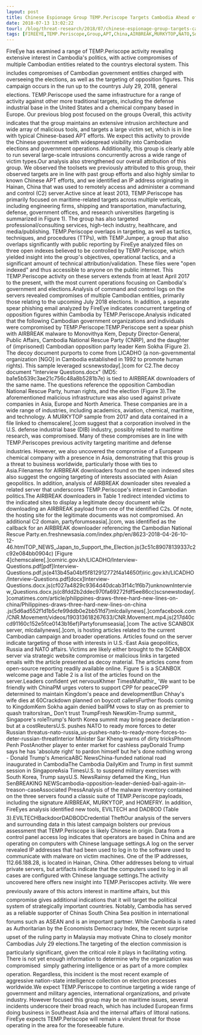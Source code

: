 ```yaml
---
layout: post
title: Chinese Espionage Group TEMP.Periscope Targets Cambodia Ahead of July 2018 Elections and Reveals Broad Operations Globally
date: 2018-07-13 13:02:22
tourl: /blog/threat-research/2018/07/chinese-espionage-group-targets-cambodia-ahead-of-elections.html
tags: [FIREEYE,TEMP.Periscope,Group,APT,China,AIRBREAK,MURKYTOP,NATO,Source,HOMEFRY]
---
```

FireEye has examined a range of TEMP.Periscope activity revealing extensive interest in Cambodia's politics, with active compromises of multiple Cambodian entities related to the countrys electoral system. This includes compromises of Cambodian government entities charged with overseeing the elections, as well as the targeting of opposition figures. This campaign occurs in the run up to the countrys July 29, 2018, general elections. TEMP.Periscope used the same infrastructure for a range of activity against other more traditional targets, including the defense industrial base in the United States and a chemical company based in Europe. Our previous blog post focused on the groups Overall, this activity indicates that the group maintains an extensive intrusion architecture and wide array of malicious tools, and targets a large victim set, which is in line with typical Chinese-based APT efforts. We expect this activity to provide the Chinese government with widespread visibility into Cambodian elections and government operations. Additionally, this group is clearly able to run several large-scale intrusions concurrently across a wide range of victim types.Our analysis also strengthened our overall attribution of this group. We observed the toolsets we previously attributed to this group, their observed targets are in line with past group efforts and also highly similar to known Chinese APT efforts, and we identified an IP address originating in Hainan, China that was used to remotely access and administer a command and control (C2) server.Active since at least 2013, TEMP.Periscope has primarily focused on maritime-related targets across multiple verticals, including engineering firms, shipping and transportation, manufacturing, defense, government offices, and research universities (targeting is summarized in Figure 1). The group has also targeted professional/consulting services, high-tech industry, healthcare, and media/publishing. TEMP.Periscope overlaps in targeting, as well as tactics, techniques, and procedures (TTPs), with TEMP.Jumper, a group that also overlaps significantly with public reporting by FireEye analyzed files on three open indexes believed to be controlled by TEMP.Periscope, which yielded insight into the group's objectives, operational tactics, and a significant amount of technical attribution/validation. These files were "open indexed" and thus accessible to anyone on the public internet. This TEMP.Periscope activity on these servers extends from at least April 2017 to the present, with the most current operations focusing on Cambodia's government and elections.Analysis of command and control logs on the servers revealed compromises of multiple Cambodian entities, primarily those relating to the upcoming July 2018 elections. In addition, a separate spear phishing email analyzed by FireEye indicates concurrent targeting of opposition figures within Cambodia by TEMP.Periscope.Analysis indicated that the following Cambodian government organizations and individuals were compromised by TEMP.Periscope:TEMP.Periscope sent a spear phish with AIRBREAK malware to Monovithya Kem, Deputy Director-General, Public Affairs, Cambodia National Rescue Party (CNRP), and the daughter of (imprisoned) Cambodian opposition party leader Kem Sokha (Figure 2). The decoy document purports to come from LICADHO (a non-governmental organization [NGO] in Cambodia established in 1992 to promote human rights). This sample leveraged scsnewstoday[.]com for C2.The decoy document "Interview Questions.docx" (MD5: ba1e5b539c3ae21c756c48a8b5281b7e) is tied to AIRBREAK downloaders of the same name. The questions reference the opposition Cambodian National Rescue Party, human rights, and the election (Figure 3).The aforementioned malicious infrastructure was also used against private companies in Asia, Europe and North America. These companies are in a wide range of industries, including academics, aviation, chemical, maritime, and technology. A MURKYTOP sample from 2017 and data contained in a file linked to chemscalere[.]com suggest that a corporation involved in the U.S. defense industrial base (DIB) industry, possibly related to maritime research, was compromised. Many of these compromises are in line with TEMP.Periscopes previous activity targeting maritime and defense industries. However, we also uncovered the compromise of a European chemical company with a presence in Asia, demonstrating that this group is a threat to business worldwide, particularly those with ties to Asia.Filenames for AIRBREAK downloaders found on the open indexed sites also suggest the ongoing targeting of interests associated with Asian geopolitics. In addition, analysis of AIRBREAK downloader sites revealed a related server that underscores TEMP.Periscope's interest in Cambodian politics.The AIRBREAK downloaders in Table 1 redirect intended victims to the indicated sites to display a legitimate decoy document while downloading an AIRBREAK payload from one of the identified C2s. Of note, the hosting site for the legitimate documents was not compromised. An additional C2 domain, partyforumseasia[.]com, was identified as the callback for an AIRBREAK downloader referencing the Cambodian National Rescue Party.en.freshnewsasia.com/index.php/en/8623-2018-04-26-10-12-46.htmlTOP_NEWS_Japan_to_Support_the_Election.js(3c51c89078139337c2c92e084bb0904c) [Figure 4]chemscalere[.]comiric.gov.kh/LICADHO/Interview-Questions.pdf[pdf]Interview-Questions.pdf.js(e413b45a04bf5f812912772f4a14650f)iric.gov.kh/LICADHO/Interview-Questions.pdf[docx]Interview-Questions.docx.js(cf027a4829c9364d40dcab3f14c1f6b7)unknownInterview_Questions.docx.js(c8fdd2b2ddec970fa69272fdf5ee86cc)scsnewstoday[.]comatimes.com/article/philippines-draws-three-hard-new-lines-on-china/Philippines-draws-three-hard-new-lines-on-china .js(5d6ad552f1d1b5cfe99ddb0e2bb51fd7)mlcdailynews[.]comfacebook.com/CNR.Movement/videos/190313618267633/CNR.Movement.mp4.js(217d40ccd91160c152e5fce0143b16ef)Partyforumseasia[.]com The active SCANBOX server, mlcdailynews[.]com, is hosting articles related to the current Cambodian campaign and broader operations. Articles found on the server indicate targeting of those with interests in U.S.-East Asia geopolitics, Russia and NATO affairs. Victims are likely either brought to the SCANBOX server via strategic website compromise or malicious links in targeted emails with the article presented as decoy material. The articles come from open-source reporting readily available online. Figure 5 is a SCANBOX welcome page and Table 2 is a list of the articles found on the server.Leaders confident yet nervousKhmer TimesMahathir_ 'We want to be friendly with ChinaPM urges voters to support CPP for peaceCPP determined to maintain Kingdom's peace and developmentBun Chhay's wife dies at 60Crackdown planned on boycott callersFurther floods coming to KingdomKem Sokha again denied bailPM vows to stay on as premier to quash traitorsIran_ Don't trust TrumpFresh NewsKim-Trump summit_ Singapore's roleTrump's North Korea summit may bring peace declaration - but at a costReutersU.S. pushes NATO to ready more forces to deter Russian threatus-nato-russia_us-pushes-nato-to-ready-more-forces-to-deter-russian-threatInterior Minister Sar Kheng warns of dirty tricksPhnom Penh PostAnother player to enter market for cashless payDonald Trump says he has 'absolute right' to pardon himself but he's done nothing wrong - Donald Trump's AmericaABC NewsChina-funded national road inaugurated in CambodiaThe Cambodia DailyKim and Trump in first summit session in SingaporeAsia TimesU.S. to suspend military exercises with South Korea, Trump saysU.S. NewsRainsy defamed the King_ Hun SenBREAKING NEWScambodia-opposition-leader-denied-bail-again-in-treason-caseAssociated PressAnalysis of the malware inventory contained on the three servers found a classic suite of TEMP.Periscope payloads, including the signature AIRBREAK, MURKYTOP, and HOMEFRY. In addition, FireEyes analysis identified new tools, EVILTECH and DADBOD (Table 3).EVILTECHBackdoorDADBODCredential TheftOur analysis of the servers and surrounding data in this latest campaign bolsters our previous assessment that TEMP.Periscope is likely Chinese in origin. Data from a control panel access log indicates that operators are based in China and are operating on computers with Chinese language settings.A log on the server revealed IP addresses that had been used to log in to the software used to communicate with malware on victim machines. One of the IP addresses, 112.66.188.28, is located in Hainan, China. Other addresses belong to virtual private servers, but artifacts indicate that the computers used to log in all cases are configured with Chinese language settings.The activity uncovered here offers new insight into TEMP.Periscopes activity. We were previously aware of this actors interest in maritime affairs, but this compromise gives additional indications that it will target the political system of strategically important countries. Notably, Cambodia has served as a reliable supporter of Chinas South China Sea position in international forums such as ASEAN and is an important partner. While Cambodia is rated as Authoritarian by the Economists Democracy Index, the recent surprise upset of the ruling party in Malaysia may motivate China to closely monitor Cambodias July 29 elections.The targeting of the election commission is particularly significant, given the critical role it plays in facilitating voting. There is not yet enough information to determine why the organization was compromised  simply gathering intelligence or as part of a more complex operation. Regardless, this incident is the most recent example of aggressive nation-state intelligence collection on election processes worldwide.We expect TEMP.Periscope to continue targeting a wide range of government and military agencies, international organizations, and private industry. However focused this group may be on maritime issues, several incidents underscore their broad reach, which has included European firms doing business in Southeast Asia and the internal affairs of littoral nations. FireEye expects TEMP.Periscope will remain a virulent threat for those operating in the area for the foreseeable future.